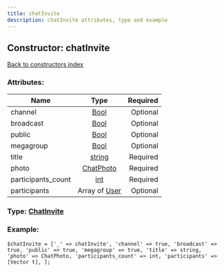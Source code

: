 ```yaml
---
title: chatInvite
description: chatInvite attributes, type and example
---
```

## Constructor: chatInvite  
[Back to constructors index](index.md)



### Attributes:

| Name     |    Type       | Required |
|----------|:-------------:|---------:|
|channel|[Bool](../types/Bool.md) | Optional|
|broadcast|[Bool](../types/Bool.md) | Optional|
|public|[Bool](../types/Bool.md) | Optional|
|megagroup|[Bool](../types/Bool.md) | Optional|
|title|[string](../types/string.md) | Required|
|photo|[ChatPhoto](../types/ChatPhoto.md) | Required|
|participants\_count|[int](../types/int.md) | Required|
|participants|Array of [User](../types/User.md) | Optional|



### Type: [ChatInvite](../types/ChatInvite.md)


### Example:

```
$chatInvite = ['_' => chatInvite', 'channel' => true, 'broadcast' => true, 'public' => true, 'megagroup' => true, 'title' => string, 'photo' => ChatPhoto, 'participants_count' => int, 'participants' => [Vector t], ];
```